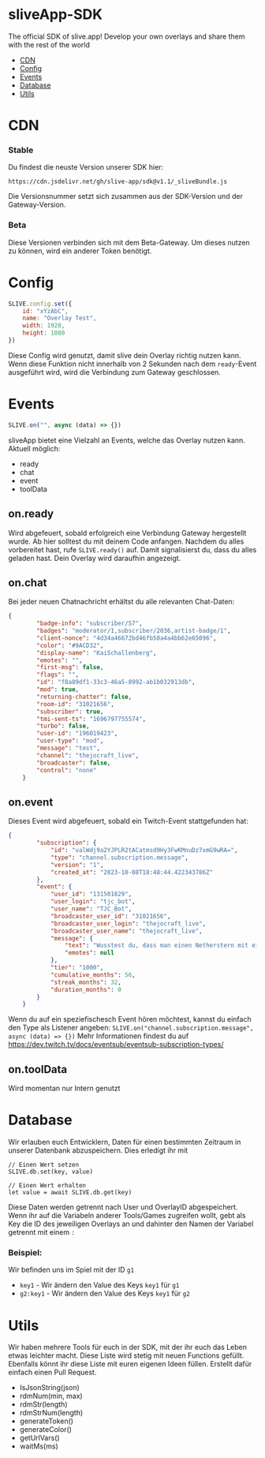 # sliveApp-SDK
The official SDK of slive.app! Develop your own overlays and share them with the rest of the world
- [CDN](#cdn)
- [Config](#config)
- [Events](#events)
- [Database](#database)
- [Utils](#utils)

# CDN
### Stable
Du findest die neuste Version unserer SDK hier:
```
https://cdn.jsdelivr.net/gh/slive-app/sdk@v1.1/_sliveBundle.js
```
Die Versionsnummer setzt sich zusammen aus der SDK-Version und der Gateway-Version. 

### Beta
Diese Versionen verbinden sich mit dem Beta-Gateway. Um dieses nutzen zu können, wird ein anderer Token benötigt.  


# Config
```js
SLIVE.config.set({
    id: "xYzAbC",
    name: "Overlay Test",
    width: 1920,
    height: 1080
})
```

Diese Config wird genutzt, damit slive dein Overlay richtig nutzen kann. 
Wenn diese Funktion nicht innerhalb von 2 Sekunden nach dem `ready`-Event ausgeführt wird, wird die Verbindung zum Gateway geschlossen.


# Events
```js
SLIVE.on("", async (data) => {})
```
sliveApp bietet eine Vielzahl an Events, welche das Overlay nutzen kann.
Aktuell möglich:
- ready
- chat
- event
- toolData

## on.ready 
Wird abgefeuert, sobald erfolgreich eine Verbindung Gateway hergestellt wurde.
Ab hier solltest du mit deinem Code anfangen. Nachdem du alles vorbereitet hast, rufe `SLIVE.ready()` auf. Damit signalisierst du, dass du alles geladen hast. Dein Overlay wird daraufhin angezeigt.

## on.chat
Bei jeder neuen Chatnachricht erhältst du alle relevanten Chat-Daten:
```json
{
        "badge-info": "subscriber/57",
        "badges": "moderator/1,subscriber/2036,artist-badge/1",
        "client-nonce": "4d34a46672bd46fb50a4a4bb62e65096",
        "color": "#9ACD32",
        "display-name": "KaiSchallenberg",
        "emotes": "",
        "first-msg": false,
        "flags": "",
        "id": "f8a89df1-33c3-46a5-8992-ab1b032913db",
        "mod": true,
        "returning-chatter": false,
        "room-id": "31021656",
        "subscriber": true,
        "tmi-sent-ts": "1696797755574",
        "turbo": false,
        "user-id": "196019423",
        "user-type": "mod",
        "message": "test",
        "channel": "thejocraft_live",
        "broadcaster": false,
        "control": "none"
    }
```

## on.event
Dieses Event wird abgefeuert, sobald ein Twitch-Event stattgefunden hat:
```json
{
        "subscription": {
            "id": "valWdj9a2YJPLR2tACatmsd9Hy3FwKMnuDz7xmG9wRA=",
            "type": "channel.subscription.message",
            "version": "1",
            "created_at": "2023-10-08T18:48:44.422343786Z"
        },
        "event": {
            "user_id": "131501829",
            "user_login": "tjc_bot",
            "user_name": "TJC_Bot",
            "broadcaster_user_id": "31021656",
            "broadcaster_user_login": "thejocraft_live",
            "broadcaster_user_name": "thejocraft_live",
            "message": {
                "text": "Wusstest du, dass man einen Netherstern mit einem Eimer Wasser fangen kann? Nein? Kein Wunder denn dieser Fakt wurde Ihnen präsentiert von: Google Bard.",
                "emotes": null
            },
            "tier": "1000",
            "cumulative_months": 56,
            "streak_months": 32,
            "duration_months": 0
        }
    }
```

Wenn du auf ein speziefischesch Event hören möchtest, kannst du einfach den Type als Listener angeben: `SLIVE.on("channel.subscription.message", async (data) => {})`
Mehr Informationen findest du auf https://dev.twitch.tv/docs/eventsub/eventsub-subscription-types/

## on.toolData
Wird momentan nur Intern genutzt

# Database
Wir erlauben euch Entwicklern, Daten für einen bestimmten Zeitraum in unserer Datenbank abzuspeichern. 
Dies erledigt ihr mit
```
// Einen Wert setzen
SLIVE.db.set(key, value)

// Einen Wert erhalten
let value = await SLIVE.db.get(key)
```
Diese Daten werden getrennt nach User und OverlayID abgespeichert.
Wenn ihr auf die Variabeln anderer Tools/Games zugreifen wollt, gebt als Key die ID des jeweiligen Overlays an und dahinter den Namen der Variabel getrennt mit einem `:`

### Beispiel:
Wir befinden uns im Spiel mit der ID `g1`
- `key1` - Wir ändern den Value des Keys `key1` für `g1`
- `g2:key1` - Wir ändern den Value des Keys `key1` für `g2` 


# Utils
Wir haben mehrere Tools für euch in der SDK, mit der ihr euch das Leben etwas leichter macht. Diese Liste wird stetig mit neuen Functions gefüllt. Ebenfalls könnt ihr diese Liste mit euren eigenen Ideen füllen. Erstellt dafür einfach einen Pull Request.

- IsJsonString(json)
- rdmNum(min, max)
- rdmStr(length)
- rdmStrNum(length)
- generateToken()
- generateColor()
- getUrlVars()
- waitMs(ms)

